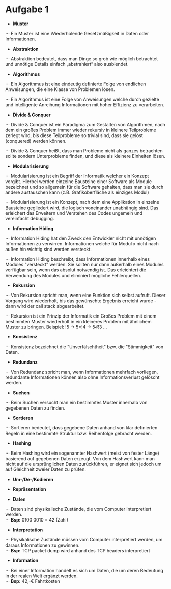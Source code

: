 # Aufgabe 1

* **Muster**

⋅⋅⋅ Ein Muster ist eine Wiederholende Gesetzmäßigkeit in Daten oder Informationen.

* **Abstraktion**

⋅⋅⋅ Abstraktion bedeutet, dass man Dinge so grob wie möglich betrachtet und unnötige Details einfach „abstrahiert“ also ausblendet.

* **Algorithmus**

⋅⋅⋅ Ein Algorithmus ist eine eindeutig definierte Folge von endlichen Anweisungen, die eine Klasse von Problemen lösen.  

⋅⋅⋅ Ein Algorithmus ist eine Folge von Anweisungen welche durch gezielte und intelligente Anreihung Informationen mit hoher Effizienz zu verarbeiten.

* **Divide & Conquer**

⋅⋅⋅ Divide & Conquer ist ein Paradigma zum Gestalten von Algorithmen, nach dem ein großes Problem immer wieder rekursiv in kleinere Teilprobleme zerlegt wird, bis diese Teilprobleme so trivial sind, dass sie gelöst (conquered) werden können.  

⋅⋅⋅ Divide & Conquer heißt, dass man Probleme nicht als ganzes betrachten sollte sondern Unterprobleme finden, und diese als kleinere Einheiten lösen.

* **Modularisierung**

⋅⋅⋅ Modularisierung ist ein Begriff der Informatik welcher ein Konzept vorgibt. Hierbei werden einzelne Bausteine einer Software als Module bezeichnet und so allgemein für die Software gehalten, dass man sie durch andere austauschen kann (z.B. Grafikoberfläche als einziges Modul)  

⋅⋅⋅ Modularisierung ist ein Konzept, nach dem eine Applikation in einzelne Bausteine gegliedert wird, die logisch voneinander unabhängig sind. Das erleichert das Erweitern und Verstehen des Codes ungemein und vereinfacht debugging.

* **Information Hiding**

⋅⋅⋅ Information Hiding hat den Zweck den Entwickler nicht mit unnötigen Informationen zu verwirren. Informationen welche für Modul x nicht nach außen hin wichtig sind werden versteckt.  

⋅⋅⋅ Information Hiding beschreibt, dass Informationen innerhalb eines Modules "versteckt" werden. Sie sollten nur dann außerhalb eines Modules verfügbar sein, wenn das absolut notwendig ist. Das erleichtert die Verwendung des Modules und eliminiert mögliche Fehlerquellen.

* **Rekursion**

⋅⋅⋅ Von Rekursion spricht man, wenn eine Funktion sich selbst aufruft. Dieser Vorgang wird wiederholt, bis das gewünschte Ergebnis erreicht wurde - dann wird der call stack abgearbeitet.  

⋅⋅⋅ Rekursion ist ein Prinzip der Informatik ein Großes Problem mit einem bestimmten Muster wiederholt in ein kleineres Problem mit ähnlichem Muster zu bringen. Beispiel: !5 -> 5*!4 -> 5*4*!3 … 

* **Konsistenz**

⋅⋅⋅ Konsistenz bezeichnet die "Unverfälschtheit" bzw. die "Stimmigkeit" von Daten.

* **Redundanz**

⋅⋅⋅ Von Redundanz spricht man, wenn Informationen mehrfach vorliegen, redundante Informationen können also ohne Informationsverlust gelöscht werden.

* **Suchen**

⋅⋅⋅ Beim Suchen versucht man ein bestimmtes Muster innerhalb von gegebenen Daten zu finden.

* **Sortieren**

⋅⋅⋅ Sortieren bedeutet, dass gegebene Daten anhand von klar definierten Regeln in eine bestimmte Struktur bzw. Reihenfolge gebracht werden.

* **Hashing**

⋅⋅⋅ Beim Hashing wird ein sogenannter Hashwert (meist von fester Länge) basierend auf gegebenen Daten erzeugt. Von dem Hashwert kann man nicht auf die ursprünglichen Daten zurückführen, er eignet sich jedoch um auf Gleichheit zweier Daten zu prüfen.

* **Um-/De-/Kodieren**

* **Repräsentation**

* **Daten**

⋅⋅⋅ Daten sind physikalische Zustände, die vom Computer interpretiert werden.  
⋅⋅⋅ **Bsp:** 0100 0010 = 42 (Zahl)

* **Interpretation**

⋅⋅⋅ Physikalische Zustände müssen vom Computer interpretiert werden, um daraus Informationen zu gewinnen.  
⋅⋅⋅ **Bsp:** TCP packet dump wird anhand des TCP headers interpretiert

* **Information**

⋅⋅⋅ Bei einer Information handelt es sich um Daten, die um deren Bedeutung in der realen Welt ergänzt werden.  
⋅⋅⋅ **Bsp:** 42,-€ Fahrtkosten

